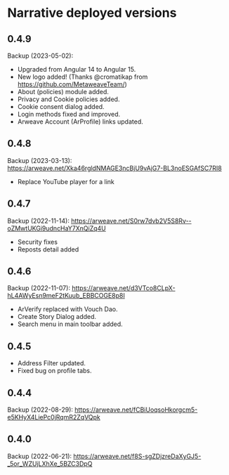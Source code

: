 # Narrative deployed versions

## 0.4.9
Backup (2023-05-02): 
- Upgraded from Angular 14 to Angular 15.
- New logo added! (Thanks @cromatikap from https://github.com/MetaweaveTeam/)
- About (policies) module added.
- Privacy and Cookie policies added.
- Cookie consent dialog added.
- Login methods fixed and improved.
- Arweave Account (ArProfile) links updated.

## 0.4.8
Backup (2023-03-13): https://arweave.net/Xka46rgldNMAGE3ncBjU9vAjG7-BL3noESGAfSC7RI8
- Replace YouTube player for a link

## 0.4.7
Backup (2022-11-14): https://arweave.net/S0rw7dvb2V5S8Rv--oZMwtUKGi9udncHaY7XnQiZq4U

- Security fixes
- Reposts detail added

## 0.4.6
Backup (2022-11-07): https://arweave.net/d3VTco8CLpX-hL4AWyEsn9meF2tKuub_EBBCOGE8p8I
- ArVerify replaced with Vouch Dao.
- Create Story Dialog added.
- Search menu in main toolbar added.

## 0.4.5
- Address Filter updated.
- Fixed bug on profile tabs.

## 0.4.4
Backup (2022-08-29): https://arweave.net/fCBiUoqsoHkorgcm5-e5KHyX4LiePc0jRqmR2ZqVQpk

## 0.4.0
Backup (2022-06-21): https://arweave.net/f8S-sgZDjzreDaXyGJ5-_5or_WZUjLXhXe_5BZC3DpQ